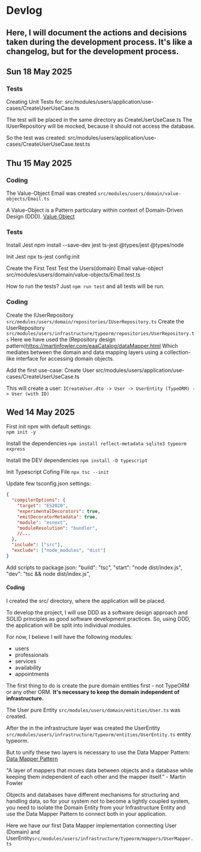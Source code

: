# Devlog
## Here, I will document the actions and decisions taken during the development process. It's like a changelog, but for the development process.

## Sun 18 May 2025

### Tests
Creating Unit Tests for:
src/modules/users/application/use-cases/CreateUserUseCase.ts

The test will be placed in the same directory as CreateUserUseCase.ts
The IUserRepository will be mocked, because it should not access the database.

So the test was created: src/modules/users/application/use-cases/CreateUserUseCase.test.ts

## Thu 15 May 2025

### Coding

The Value-Object Email was created `src/modules/users/domain/value-objects/Email.ts`

A Value-Object is a Pattern particulary within context of Domain-Driven Design (DDD).
[Value Object](https://martinfowler.com/bliki/ValueObject.html)

### Tests

Install Jest
npm install --save-dev jest ts-jest @types/jest @types/node

Init Jest
npx ts-jest config:init

Create the First Test 
Test the Users(domain) Email value-object
src/modules/users/domain/value-objects/Email.test.ts

How to run the tests?
Just `npm run test` and all tests will be run.

### Coding

Create the IUserRepository `src/modules/users/domain/repositories/IUserRepository.ts`
Create the UserRepository `src/modules/users/infrastructure/typeorm/repositories/UserRepository.ts`
Here we have used the (Repository design pattern)https://martinfowler.com/eaaCatalog/dataMapper.html
Which mediates between the domain and data mapping layers using a collection-like interface for accessing domain objects.

Add the first use-case: Create User
src/modules/users/application/use-cases/CreateUserUseCase.ts

This will create a user: `ICreateUser.dto -> User -> UserEntity (TypeORM) -> User (with ID)`


## Wed 14 May 2025

First init npm with default settings:  
`npm init -y`

Install the dependencies
`npm install reflect-metadata sqlite3 typeorm express`

Install the DEV dependencies
`npm install -D typescript`

Init Typescript Cofing File
`npx tsc --init`

Update few tsconfig.json settings:
```json
{
  "compilerOptions": {
    "target": "ES2020",
    "experimentalDecorators": true,
    "emitDecoratorMetadata": true,
    "module": "esnext",                              
    "moduleResolution": "bundler",
    //...
  },
  "include": ["src"],
  "exclude": ["node_modules", "dist"]
}
```

Add scripts to package.json:
"build": "tsc",
"start": "node dist/index.js",
"dev": "tsc && node dist/index.js",

#### Coding

I created the src/ directory, where the application will be placed.

To develop the project, I will use DDD as a software design approach and SOLID principles as good software development practices.
So, using DDD, the application will be split into individual modules.

For now, I believe I will have the following modules:
- users
- professionals
- services
- availability
- appointments

The first thing to do is create the pure domain entities first - not TypeORM or any other ORM.
**It's necessary to keep the domain independent of infrastructure.**

The User pure Entity `src/modules/users/domain/entities/User.ts` was created.

After the in the infrastructure layer was created the UserEntity `src/modules/users/infrastructure/typeorm/entities/UserEntity.ts` entity typeorm.

But to unify these two layers is necessary to use the Data Mapper Pattern:
[Data Mapper Pattern](https://martinfowler.com/eaaCatalog/dataMapper.html)

"A layer of mappers that moves data between objects and a database while keeping them independent of each other and the mapper itself." - Martin Fowler

Objects and databases have different mechanisms for structuring and handling data, so for your system not to become a tightly coupled system, you need to isolate the Domain Entity from your Infrastructure Entity
and use the Data Mapper Pattern to connect both in your application.

Here we have our first Data Mapper implementation connecting User (Domain) and UserEntity`src/modules/users/infrastructure/typeorm/mappers/UserMapper.ts`